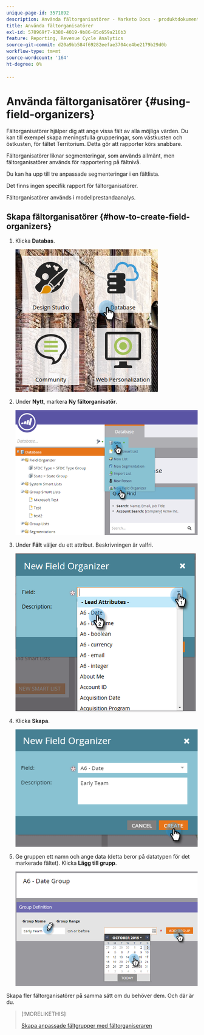 ```yaml
---
unique-page-id: 3571892
description: Använda fältorganisatörer - Marketo Docs - produktdokumentation
title: Använda fältorganisatörer
exl-id: 578969f7-9380-4019-9b86-85c659a216b3
feature: Reporting, Revenue Cycle Analytics
source-git-commit: d20a9bb584f69282eefae3704ce4be2179b29d0b
workflow-type: tm+mt
source-wordcount: '164'
ht-degree: 0%

---
```


# Använda fältorganisatörer {#using-field-organizers}

Fältorganisatörer hjälper dig att ange vissa fält av alla möjliga värden. Du kan till exempel skapa meningsfulla grupperingar, som västkusten och östkusten, för fältet Territorium. Detta gör att rapporter körs snabbare.

Fältorganisatörer liknar segmenteringar, som används allmänt, men fältorganisatörer används för rapportering på fältnivå.

Du kan ha upp till tre anpassade segmenteringar i en fältlista.

Det finns ingen specifik rapport för fältorganisatörer.

Fältorganisatörer används i modellprestandaanalys.

## Skapa fältorganisatörer {#how-to-create-field-organizers}

1. Klicka **Databas**.

   ![](assets/db.png)

1. Under **Nytt**, markera **Ny fältorganisatör**.

   ![](assets/two-1.png)

1. Under **Fält** väljer du ett attribut. Beskrivningen är valfri.

   ![](assets/three-1.png)

1. Klicka **Skapa**.

   ![](assets/image2015-9-3-16-3a36-3a31.png)

1. Ge gruppen ett namn och ange data (detta beror på datatypen för det markerade fältet). Klicka **Lägg till grupp**.

   ![](assets/image2015-9-3-16-3a40-3a45.png)

Skapa fler fältorganisatörer på samma sätt om du behöver dem. Och där är du.

>[!MORELIKETHIS]
>
>[Skapa anpassade fältgrupper med fältorganiseraren](/help/marketo/product-docs/reporting/revenue-cycle-analytics/revenue-tools/field-organizers/create-custom-field-groups-using-the-field-organizer.md)
